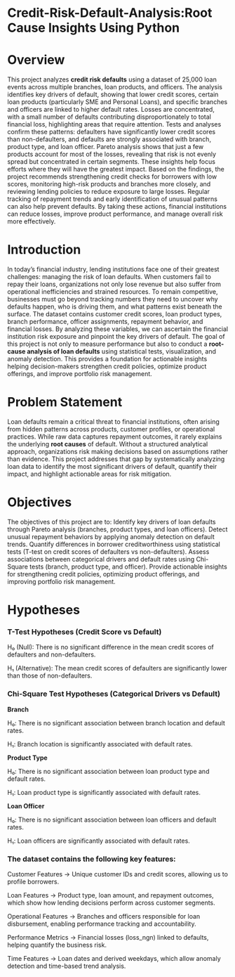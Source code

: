 # Credit-Risk-Default-Analysis:Root Cause Insights Using Python
# Overview
This project analyzes **credit risk defaults** using a dataset of 25,000 loan events across multiple branches, loan products, and officers. The analysis identifies key drivers of default, showing that lower credit scores, certain loan products (particularly SME and Personal Loans), and specific branches and officers are linked to higher default rates. Losses are concentrated, with a small number of defaults contributing disproportionately to total financial loss, highlighting areas that require attention.
Tests and analyses confirm these patterns: defaulters have significantly lower credit scores than non-defaulters, and defaults are strongly associated with branch, product type, and loan officer. Pareto analysis shows that just a few products account for most of the losses, revealing that risk is not evenly spread but concentrated in certain segments. These insights help focus efforts where they will have the greatest impact.
Based on the findings, the project recommends strengthening credit checks for borrowers with low scores, monitoring high-risk products and branches more closely, and reviewing lending policies to reduce exposure to large losses. Regular tracking of repayment trends and early identification of unusual patterns can also help prevent defaults. By taking these actions, financial institutions can reduce losses, improve product performance, and manage overall risk more effectively.
# Introduction
In today’s financial industry, lending institutions face one of their greatest challenges: managing the risk of loan defaults.
When customers fail to repay their loans, organizations not only lose revenue but also suffer from operational inefficiencies and strained resources.
To remain competitive, businesses must go beyond tracking numbers  they need to uncover why defaults happen, who is driving them, and what patterns exist beneath the surface.
The dataset contains customer credit scores, loan product types, branch performance, officer assignments, repayment behavior,
and financial losses. By analyzing these variables, we can ascertain the financial institution risk exposure and pinpoint the key drivers of default.
The goal of this project is not only to measure performance but also to conduct a **root-cause analysis of loan defaults** using statistical tests, visualization,
and anomaly detection. This provides a foundation for actionable insights helping decision-makers strengthen credit policies, optimize product offerings,
and improve portfolio risk management.
# Problem Statement
Loan defaults remain a critical threat to financial institutions, often arising from hidden patterns across products, customer profiles, or operational practices.
While raw data captures repayment outcomes, it rarely explains the underlying **root causes** of default. 
Without a structured analytical approach, organizations risk making decisions based on assumptions rather than evidence.
This project addresses that gap by systematically analyzing loan data to identify the most significant drivers of default, quantify their impact, and highlight actionable areas for risk mitigation.
# Objectives

The objectives of this project are to:
Identify key drivers of loan defaults through Pareto analysis (branches, product types, and loan officers).
Detect unusual repayment behaviors by applying anomaly detection on default trends.
Quantify differences in borrower creditworthiness using statistical tests (T-test on credit scores of defaulters vs non-defaulters).
Assess associations between categorical drivers and default rates using Chi-Square tests (branch, product type, and officer).
Provide actionable insights for strengthening credit policies, optimizing product offerings, and improving portfolio risk management.
# Hypotheses
### T-Test Hypotheses (Credit Score vs Default)
H₀ (Null): There is no significant difference in the mean credit scores of defaulters and non-defaulters.

H₁ (Alternative): The mean credit scores of defaulters are significantly lower than those of non-defaulters.
### Chi-Square Test Hypotheses (Categorical Drivers vs Default)
**Branch**

H₀: There is no significant association between branch location and default rates.

H₁: Branch location is significantly associated with default rates.

**Product Type**

H₀: There is no significant association between loan product type and default rates.

H₁: Loan product type is significantly associated with default rates.

**Loan Officer**

H₀: There is no significant association between loan officers and default rates.

H₁: Loan officers are significantly associated with default rates.

### The dataset contains the following key features:

Customer Features → Unique customer IDs and credit scores, allowing us to profile borrowers.

Loan Features → Product type, loan amount, and repayment outcomes, which show how lending decisions perform across customer segments.

Operational Features → Branches and officers responsible for loan disbursement, enabling performance tracking and accountability.

Performance Metrics → Financial losses (loss_ngn) linked to defaults, helping quantify the business risk.

Time Features → Loan dates and derived weekdays, which allow anomaly detection and time-based trend analysis.
